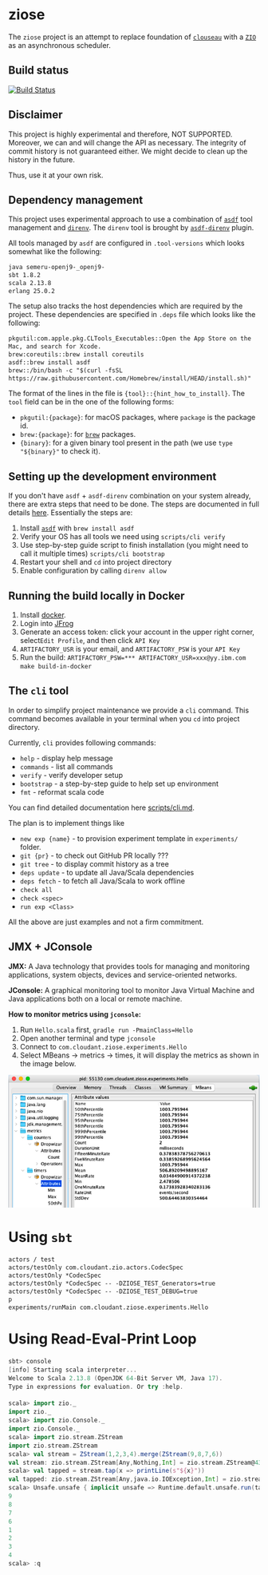 # ziose

The `ziose` project is an attempt to replace foundation of [`clouseau`](https://github.com/cloudant-labs/clouseau/) with
a [`ZIO`](https://github.com/zio/zio) as an asynchronous scheduler.

## Build status

[![Build Status](https://wcp-cloudantnosqldb-prod-jenkins.swg-devops.com/buildStatus/icon?job=cloudant%2Fziose%2Fmain)](https://wcp-cloudantnosqldb-prod-jenkins.swg-devops.com/job/cloudant/job/ziose/job/main/)

## Disclaimer

This project is highly experimental and therefore, NOT SUPPORTED. Moreover, we can and will change the API as necessary.
The integrity of commit history is not guaranteed either. We might decide to clean up the history in the future.

Thus, use it at your own risk.

## Dependency management

This project uses experimental approach to use a combination of [`asdf`](https://github.com/asdf-vm/asdf) tool
management and [`direnv`](https://github.com/direnv/direnv/). The `direnv` tool is brought
by [`asdf-direnv`](https://github.com/asdf-community/asdf-direnv) plugin.

All tools managed by `asdf` are configured in `.tool-versions` which looks somewhat like the following:

```
java semeru-openj9-_openj9-
sbt 1.8.2
scala 2.13.8
erlang 25.0.2
```

The setup also tracks the host dependencies which are required by the project. These dependencies are specified
in `.deps` file which looks like the following:

```
pkgutil:com.apple.pkg.CLTools_Executables::Open the App Store on the Mac, and search for Xcode.
brew:coreutils::brew install coreutils
asdf::brew install asdf
brew::/bin/bash -c "$(curl -fsSL https://raw.githubusercontent.com/Homebrew/install/HEAD/install.sh)"
```

The format of the lines in the file is `{tool}::{hint_how_to_install}`. The `tool` field can be in the one of the
following forms:

* `pkgutil:{package}`: for macOS packages, where `package` is the package id.
* `brew:{package}`: for [`brew`](https://brew.sh/) packages.
* `{binary}`: for a given binary tool present in the path (we use `type "${binary}"` to check it).

## Setting up the development environment

If you don't have `asdf` + `asdf-direnv` combination on your system already, there are extra steps that need to be done.
The steps are documented in full details [here](./scripts/bootstrap.md). Essentially the steps are:

1. Install [`asdf`](https://github.com/asdf-vm/asdf) with `brew install asdf`
2. Verify your OS has all tools we need using `scripts/cli verify`
3. Use step-by-step guide script to finish installation (you might need to call it multiple times) `scripts/cli bootstrap`
4. Restart your shell and `cd` into project directory
5. Enable configuration by calling `direnv allow`

## Running the build locally in Docker

1. Install [docker](https://www.docker.com/).
2. Login into [JFrog](https://na.artifactory.swg-devops.com/ui)
3. Generate an access token: click your account in the upper right corner, select`Edit Profile`, and then click `API Key`
4. `ARTIFACTORY_USR` is your email, and `ARTIFACTORY_PSW` is your `API Key`
5. Run the build: `ARTIFACTORY_PSW=*** ARTIFACTORY_USR=xxx@yy.ibm.com make build-in-docker`

## The `cli` tool

In order to simplify project maintenance we provide a `cli` command. This command becomes available in your terminal
when you `cd` into project directory.

Currently, `cli` provides following commands:

* `help`      - display help message
* `commands`  - list all commands
* `verify`    - verify developer setup
* `bootstrap` - a step-by-step guide to help set up environment
* `fmt`       - reformat scala code

You can find detailed documentation here [scripts/cli.md](./scripts/cli.md).

The plan is to implement things like

* `new exp {name}` - to provision experiment template in `experiments/` folder.
* `git {pr}` - to check out GitHub PR locally ???
* `git tree` - to display commit history as a tree
* `deps update` - to update all Java/Scala dependencies
* `deps fetch` - to fetch all Java/Scala to work offline
* `check all`
* `check <spec>`
* `run exp <Class>`

All the above are just examples and not a firm commitment.

## JMX + JConsole

**JMX:** A Java technology that provides tools for managing and monitoring applications, system objects, devices and
service-oriented networks.

**JConsole:** A graphical monitoring tool to monitor Java Virtual Machine and Java applications both on a local or
remote machine.

**How to monitor metrics using `jconsole`:**
1. Run `Hello.scala` first, `gradle run -PmainClass=Hello`
2. Open another terminal and type `jconsole`
3. Connect to `com.cloudant.ziose.experiments.Hello`
4. Select MBeans -> metrics -> times, it will display the metrics as shown in the image below.

![jmx.png](jmx.png)


# Using `sbt`

```
actors / test
actors/testOnly com.cloudant.zio.actors.CodecSpec
actors/testOnly *CodecSpec
actors/testOnly *CodecSpec -- -DZIOSE_TEST_Generators=true
actors/testOnly *CodecSpec -- -DZIOSE_TEST_DEBUG=true
p
experiments/runMain com.cloudant.ziose.experiments.Hello
```

# Using Read-Eval-Print Loop

```scala
sbt> console
[info] Starting scala interpreter...
Welcome to Scala 2.13.8 (OpenJDK 64-Bit Server VM, Java 17).
Type in expressions for evaluation. Or try :help.

scala> import zio._
import zio._
scala> import zio.Console._
import zio.Console._
scala> import zio.stream.ZStream
import zio.stream.ZStream
scala> val stream = ZStream(1,2,3,4).merge(ZStream(9,8,7,6))
val stream: zio.stream.ZStream[Any,Nothing,Int] = zio.stream.ZStream@4368e720
scala> val tapped = stream.tap(x => printLine(s"${x}"))
val tapped: zio.stream.ZStream[Any,java.io.IOException,Int] = zio.stream.ZStream@14560718
scala> Unsafe.unsafe { implicit unsafe => Runtime.default.unsafe.run(tapped.runDrain) }
9
8
7
6
1
2
3
4
scala> :q
```
